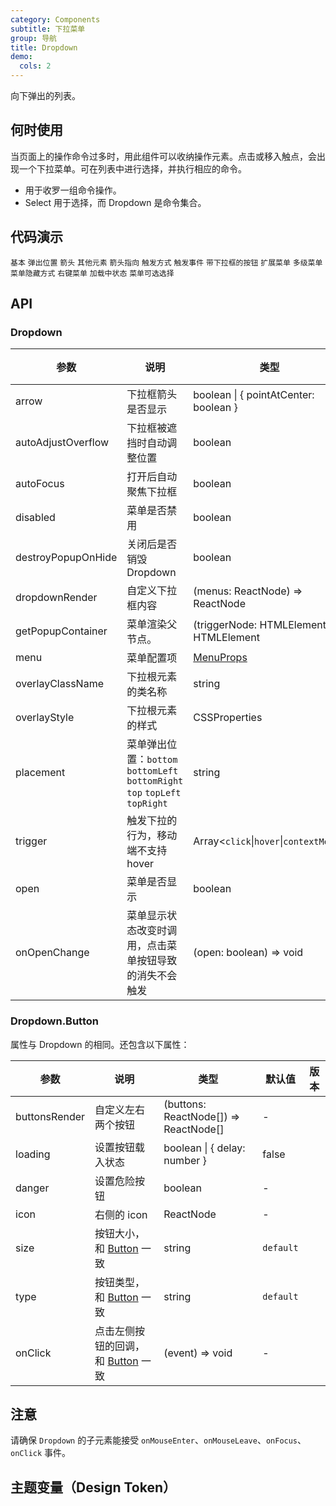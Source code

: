 ```yaml
---
category: Components
subtitle: 下拉菜单
group: 导航
title: Dropdown
demo:
  cols: 2
---
```


向下弹出的列表。

## 何时使用

当页面上的操作命令过多时，用此组件可以收纳操作元素。点击或移入触点，会出现一个下拉菜单。可在列表中进行选择，并执行相应的命令。

- 用于收罗一组命令操作。
- Select 用于选择，而 Dropdown 是命令集合。

## 代码演示

<!-- prettier-ignore -->
<code src="./demo/basic.tsx">基本</code>
<code src="./demo/placement.tsx">弹出位置</code>
<code src="./demo/arrow.tsx">箭头</code>
<code src="./demo/item.tsx">其他元素</code>
<code src="./demo/arrow-center.tsx">箭头指向</code>
<code src="./demo/trigger.tsx">触发方式</code>
<code src="./demo/event.tsx">触发事件</code>
<code src="./demo/dropdown-button.tsx">带下拉框的按钮</code>
<code src="./demo/custom-dropdown.tsx">扩展菜单</code>
<code src="./demo/sub-menu.tsx">多级菜单</code>
<code src="./demo/overlay-open.tsx">菜单隐藏方式</code>
<code src="./demo/context-menu.tsx">右键菜单</code>
<code src="./demo/loading.tsx">加载中状态</code>
<code src="./demo/selectable.tsx">菜单可选选择</code>

## API

### Dropdown

| 参数 | 说明 | 类型 | 默认值 | 版本 |
| --- | --- | --- | --- | --- |
| arrow | 下拉框箭头是否显示 | boolean \| { pointAtCenter: boolean } | false |  |
| autoAdjustOverflow | 下拉框被遮挡时自动调整位置 | boolean | true |  |
| autoFocus | 打开后自动聚焦下拉框 | boolean | false |  |
| disabled | 菜单是否禁用 | boolean | - |  |
| destroyPopupOnHide | 关闭后是否销毁 Dropdown | boolean | false |  |
| dropdownRender | 自定义下拉框内容 | (menus: ReactNode) => ReactNode | - |  |
| getPopupContainer | 菜单渲染父节点。 | (triggerNode: HTMLElement) => HTMLElement | () => document.body |  |
| menu | 菜单配置项 | [MenuProps](/components/menu-cn#api) | - |  |
| overlayClassName | 下拉根元素的类名称 | string | - |  |
| overlayStyle | 下拉根元素的样式 | CSSProperties | - |  |
| placement | 菜单弹出位置：`bottom` `bottomLeft` `bottomRight` `top` `topLeft` `topRight` | string | `bottomLeft` |  |
| trigger | 触发下拉的行为，移动端不支持 hover | Array&lt;`click`\|`hover`\|`contextMenu`> | \[`hover`] |  |
| open | 菜单是否显示 | boolean | - |  |
| onOpenChange | 菜单显示状态改变时调用，点击菜单按钮导致的消失不会触发 | (open: boolean) => void | - |  |

### Dropdown.Button

属性与 Dropdown 的相同。还包含以下属性：

| 参数 | 说明 | 类型 | 默认值 | 版本 |
| --- | --- | --- | --- | --- |
| buttonsRender | 自定义左右两个按钮 | (buttons: ReactNode\[]) => ReactNode\[] | - |  |
| loading | 设置按钮载入状态 | boolean \| { delay: number } | false |  |
| danger | 设置危险按钮 | boolean | - |  |
| icon | 右侧的 icon | ReactNode | - |  |
| size | 按钮大小，和 [Button](/components/button-cn#api) 一致 | string | `default` |  |
| type | 按钮类型，和 [Button](/components/button-cn#api) 一致 | string | `default` |  |
| onClick | 点击左侧按钮的回调，和 [Button](/components/button-cn#api) 一致 | (event) => void | - |  |

## 注意

请确保 `Dropdown` 的子元素能接受 `onMouseEnter`、`onMouseLeave`、`onFocus`、`onClick` 事件。

## 主题变量（Design Token）

<ComponentTokenTable component="Dropdown"></ComponentTokenTable>

<style>
#components-dropdown-demo-arrow .ant-btn {
  margin-right: 8px;
  margin-bottom: 8px;
}
.ant-row-rtl #components-dropdown-demo-arrow .ant-btn {
  margin-right: 0;
  margin-bottom: 8px;
  margin-left: 8px;
}

#components-dropdown-demo-arrow-center .ant-btn {
  margin-right: 8px;
  margin-bottom: 8px;
}
.ant-row-rtl #components-dropdown-demo-arrow-center .ant-btn {
  margin-right: 0;
  margin-bottom: 8px;
  margin-left: 8px;
}
</style>
